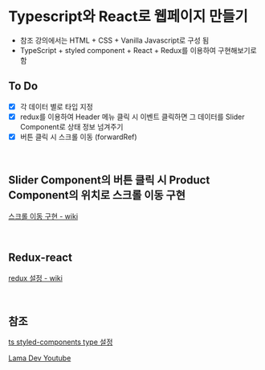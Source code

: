 # Typescript와 React로 웹페이지 만들기

- 참조 강의에서는 HTML + CSS + Vanilla Javascript로 구성 됨
- TypeScript + styled component + React + Redux를 이용하여 구현해보기로 함

## To Do

- [x] 각 데이터 별로 타입 지정
- [x] redux를 이용하여 Header 메뉴 클릭 시 이벤트 클릭하면 그 데이터를 Slider Component로 상태 정보 넘겨주기
- [x] 버튼 클릭 시 스크롤 이동 (forwardRef)

<br />

## Slider Component의 버튼 클릭 시 Product Component의 위치로 스크롤 이동 구현

[스크롤 이동 구현 - wiki](https://github.com/lhk3337/commerce/wiki/%EB%B2%84%ED%8A%BC-%ED%81%B4%EB%A6%AD%EC%8B%9C-%EC%8A%A4%ED%81%AC%EB%A1%A4-%EC%9D%B4%EB%8F%99-%EA%B5%AC%ED%98%84)

<br />

## Redux-react

[redux 설정 - wiki](https://github.com/lhk3337/commerce/wiki/redux%EC%84%A4%EC%A0%95)

<br />

## 참조

[ts styled-components type 설정](https://velog.io/@hwang-eunji/styled-component-typescript)

[Lama Dev Youtube](https://www.youtube.com/watch?v=b3Gqq_k-g24&t=414s)
